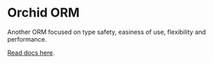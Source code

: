 # Orchid ORM

Another ORM focused on type safety, easiness of use, flexibility and performance.

[Read docs here](https://orchid-orm.netlify.app/guide/orm-and-query-builder.html).
